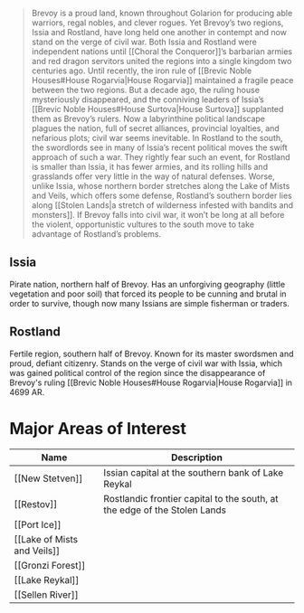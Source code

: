 >Brevoy is a proud land, known throughout Golarion for producing able warriors, regal nobles, and clever rogues. Yet Brevoy’s two regions, Issia and Rostland, have long held one another in contempt and now stand on the verge of civil war. Both Issia and Rostland were independent nations until [[Choral the Conqueror]]’s barbarian armies and red dragon servitors united the regions into a single kingdom two centuries ago. Until recently, the iron rule of [[Brevic Noble Houses#House Rogarvia|House Rogarvia]] maintained a fragile peace between the two regions. But a decade ago, the ruling house mysteriously disappeared, and the conniving leaders of Issia’s [[Brevic Noble Houses#House Surtova|House Surtova]] supplanted them as Brevoy’s rulers. Now a labyrinthine political landscape plagues the nation, full of secret alliances, provincial loyalties, and nefarious plots; civil war seems inevitable. In Rostland to the south, the swordlords see in many of Issia’s recent political moves the swift approach of such a war. They rightly fear such an event, for Rostland is smaller than Issia, it has fewer armies, and its rolling hills and grasslands offer very little in the way of natural defenses. Worse, unlike Issia, whose northern border stretches along the Lake of Mists and Veils, which offers some defense, Rostland’s southern border lies along [[Stolen Lands|a stretch of wilderness infested with bandits and monsters]]. If Brevoy falls into civil war, it won’t be long at all before the violent, opportunistic vultures to the south move to take advantage of Rostland’s problems.

## Issia
Pirate nation, northern half of Brevoy. Has an unforgiving geography (little vegetation and poor soil) that forced its people to be cunning and brutal in order to survive, though now many Issians are simple fisherman or traders.

## Rostland
Fertile region, southern half of Brevoy. Known for its master swordsmen and proud, defiant citizenry. Stands on the verge of civil war with Issia, which was gained political control of the region since the disappearance of Brevoy's ruling [[Brevic Noble Houses#House Rogarvia|House Rogarvia]] in 4699 AR.

# Major Areas of Interest

| Name                        | Description                                                               |
| --------------------------- | ------------------------------------------------------------------------- |
| [[New Stetven]]             | Issian capital at the southern bank of Lake Reykal                        |
| [[Restov]]                  | Rostlandic frontier capital to the south, at the edge of the Stolen Lands |
| [[Port Ice]]                |                                                                           |
| [[Lake of Mists and Veils]] |                                                                           |
| [[Gronzi Forest]]           |                                                                           |
| [[Lake Reykal]]             |                                                                           |
| [[Sellen River]]            |                                                                           |
